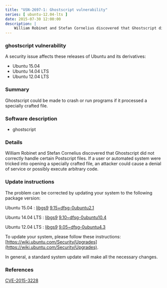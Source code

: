 ```yaml
---
title: "USN-2697-1: Ghostscript vulnerability"
series: [ ubuntu-12.04-lts ]
date: 2015-07-30 12:00:00
description: |
    William Robinet and Stefan Cornelius discovered that Ghostscript did not correctly handle certain Postscript files. If a user or automated system were tricked into opening a specially crafted file, an attacker could cause a denial of service or possibly execute arbitrary code. 
--- 
```

 
### ghostscript vulnerability

A security issue affects these releases of Ubuntu and its derivatives:

* Ubuntu 15.04
* Ubuntu 14.04 LTS
* Ubuntu 12.04 LTS

### Summary

Ghostscript could be made to crash or run programs if it processed a specially crafted file.

### Software description

* ghostscript 

### Details

William Robinet and Stefan Cornelius discovered that Ghostscript did not correctly handle certain Postscript files. If a user or automated system were tricked into opening a specially crafted file, an attacker could cause a denial of service or possibly execute arbitrary code. 

### Update instructions

The problem can be corrected by updating your system to the following package version:

Ubuntu 15.04
 : [libgs9](https://launchpad.net/ubuntu/+source/ghostscript) <span> [9.15+dfsg-0ubuntu2.1](https://launchpad.net/ubuntu/+source/ghostscript/9.15+dfsg-0ubuntu2.1) </span> 

Ubuntu 14.04 LTS
 : [libgs9](https://launchpad.net/ubuntu/+source/ghostscript) <span> [9.10~dfsg-0ubuntu10.4](https://launchpad.net/ubuntu/+source/ghostscript/9.10~dfsg-0ubuntu10.4) </span> 

Ubuntu 12.04 LTS
 : [libgs9](https://launchpad.net/ubuntu/+source/ghostscript) <span> [9.05~dfsg-0ubuntu4.3](https://launchpad.net/ubuntu/+source/ghostscript/9.05~dfsg-0ubuntu4.3) </span> 

To update your system, please follow these instructions: [https://wiki.ubuntu.com/Security/Upgrades](https://wiki.ubuntu.com/Security/Upgrades).

In general, a standard system update will make all the necessary changes. 

### References

 [CVE-2015-3228](http://people.ubuntu.com/~ubuntu-security/cve/CVE-2015-3228)
 
